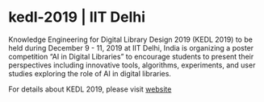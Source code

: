 # kedl-2019 | IIT Delhi
Knowledge Engineering for Digital Library Design 2019 (KEDL 2019) to be held during December 9 - 11, 2019 at IIT Delhi, India is organizing a poster competition “AI in Digital Libraries” to encourage students to present their perspectives including innovative tools, algorithms, experiments, and user studies exploring the role of AI in digital libraries.

For details about KEDL 2019, please visit [website](http://kedl2019.ndl.gov.in)

